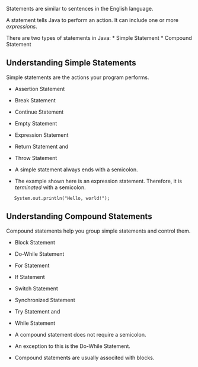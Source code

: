 Statements are similar to sentences in the English language.

A statement tells Java to perform an action. It can include one or more *expressions*.

There are two types of statements in Java:
    * Simple Statement
    * Compound Statement

## Understanding Simple Statements

Simple statements are the actions your program performs.

* Assertion Statement
* Break Statement
* Continue Statement
* Empty Statement
* Expression Statement
* Return Statement and
* Throw Statement

 * A simple statement always ends with a semicolon.
 * The example shown here is an expression statement. Therefore, it is
   *terminated* with a semicolon.
   
```
   System.out.println("Hello, world!");
```

## Understanding Compound Statements

Compound statements help you group simple statements and control them.

* Block Statement
* Do-While Statement
* For Statement
* If Statement
* Switch Statement
* Synchronized Statement
* Try Statement and
* While Statement

 * A compound statement does not require a semicolon.
 * An exception to this is the Do-While Statement.
 * Compound statements are usually associted with blocks.
